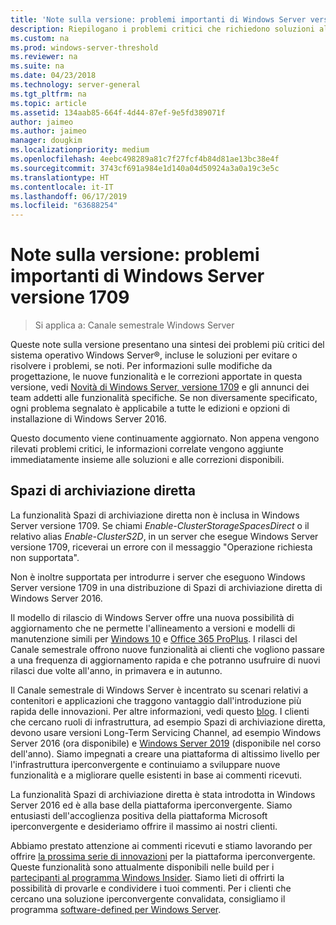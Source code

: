 ```yaml
---
title: 'Note sulla versione: problemi importanti di Windows Server versione 1709'
description: Riepilogano i problemi critici che richiedono soluzioni alternative per evitare l'arresto anomalo del sistema, i blocchi, gli errori di installazione o la perdita di dati.
ms.custom: na
ms.prod: windows-server-threshold
ms.reviewer: na
ms.suite: na
ms.date: 04/23/2018
ms.technology: server-general
ms.tgt_pltfrm: na
ms.topic: article
ms.assetid: 134aab85-664f-4d44-87ef-9e5fd389071f
author: jaimeo
ms.author: jaimeo
manager: dougkim
ms.localizationpriority: medium
ms.openlocfilehash: 4eebc498289a81c7f27fcf4b84d81ae13bc38e4f
ms.sourcegitcommit: 3743cf691a984e1d140a04d50924a3a0a19c3e5c
ms.translationtype: HT
ms.contentlocale: it-IT
ms.lasthandoff: 06/17/2019
ms.locfileid: "63688254"
---
```

# <a name="release-notes-important-issues-in-windows-server-version-1709"></a>Note sulla versione: problemi importanti di Windows Server versione 1709

>Si applica a: Canale semestrale Windows Server

Queste note sulla versione presentano una sintesi dei problemi più critici del sistema operativo Windows Server&reg;, incluse le soluzioni per evitare o risolvere i problemi, se noti. Per informazioni sulle modifiche da progettazione, le nuove funzionalità e le correzioni apportate in questa versione, vedi [Novità di Windows Server, versione 1709](whats-new-in-windows-server-1709.md) e gli annunci dei team addetti alle funzionalità specifiche. Se non diversamente specificato, ogni problema segnalato è applicabile a tutte le edizioni e opzioni di installazione di Windows Server 2016.  

Questo documento viene continuamente aggiornato. Non appena vengono rilevati problemi critici, le informazioni correlate vengono aggiunte immediatamente insieme alle soluzioni e alle correzioni disponibili.  
  
## <a name="storage-spaces-direct"></a>Spazi di archiviazione diretta
[comment]: # (ID: sconosciuto; mittente: stevenek; stato: approvato)  
La funzionalità Spazi di archiviazione diretta non è inclusa in Windows Server versione 1709. Se chiami *Enable-ClusterStorageSpacesDirect* o il relativo alias *Enable-ClusterS2D*, in un server che esegue Windows Server versione 1709, riceverai un errore con il messaggio "Operazione richiesta non supportata".

Non è inoltre supportata per introdurre i server che eseguono Windows Server versione 1709 in una distribuzione di Spazi di archiviazione diretta di Windows Server 2016.

Il modello di rilascio di Windows Server offre una nuova possibilità di aggiornamento che ne permette l'allineamento a versioni e modelli di manutenzione simili per [Windows 10](https://docs.microsoft.com/windows/deployment/update/waas-overview) e [Office 365 ProPlus](https://support.office.com/article/Overview-of-the-upcoming-changes-to-Office-365-ProPlus-update-management-78b33779-9356-4cdf-9d2c-08350ef05cca?ui=en-US&rs=en-US&ad=US). I rilasci del Canale semestrale offrono nuove funzionalità ai clienti che vogliono passare a una frequenza di aggiornamento rapida e che potranno usufruire di nuovi rilasci due volte all'anno, in primavera e in autunno.

Il Canale semestrale di Windows Server è incentrato su scenari relativi a contenitori e applicazioni che traggono vantaggio dall'introduzione più rapida delle innovazioni. Per altre informazioni, vedi questo [blog](https://cloudblogs.microsoft.com/windowsserver/2018/03/29/windows-server-semi-annual-channel-update). I clienti che cercano ruoli di infrastruttura, ad esempio Spazi di archiviazione diretta, devono usare versioni Long-Term Servicing Channel, ad esempio Windows Server 2016 (ora disponibile) e [Windows Server 2019](https://cloudblogs.microsoft.com/windowsserver/2018/03/20/introducing-windows-server-2019-now-available-in-preview) (disponibile nel corso dell'anno). Siamo impegnati a creare una piattaforma di altissimo livello per l'infrastruttura iperconvergente e continuiamo a sviluppare nuove funzionalità e a migliorare quelle esistenti in base ai commenti ricevuti. 

La funzionalità Spazi di archiviazione diretta è stata introdotta in Windows Server 2016 ed è alla base della piattaforma iperconvergente. Siamo entusiasti dell'accoglienza positiva della piattaforma Microsoft iperconvergente e desideriamo offrire il massimo ai nostri clienti.

Abbiamo prestato attenzione ai commenti ricevuti e stiamo lavorando per offrire [la prossima serie di innovazioni](https://blogs.technet.microsoft.com/windowsserver/2017/09/07/sneak-peek-2-windows-server-version-1709-hyper-converged-infrastructure/) per la piattaforma iperconvergente. Queste funzionalità sono attualmente disponibili nelle build per i [partecipanti al programma Windows Insider](https://insider.windows.com/for-business/). Siamo lieti di offrirti la possibilità di provarle e condividere i tuoi commenti. Per i clienti che cercano una soluzione iperconvergente convalidata, consigliamo il programma [software-defined per Windows Server](http://microsoft.com/wssd).
